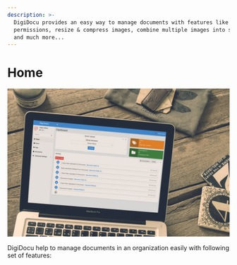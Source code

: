 ```yaml
---
description: >-
  DigiDocu provides an easy way to manage documents with features like
  permissions, resize & compress images, combine multiple images into single pdf
  and much more...
---
```


# Home

![DigiDocu Home-Page](.gitbook/assets/digidocu_mokup.jpg)

DigiDocu help to manage documents in an organization easily with following set of features:




